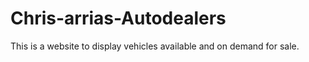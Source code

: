 # Chris-arrias-Autodealers
This is a website to display vehicles available and on demand for sale.  
